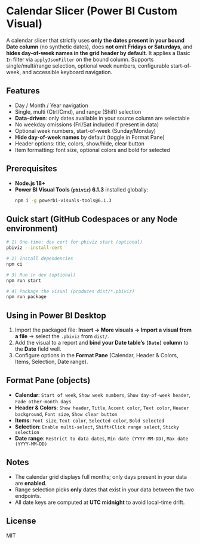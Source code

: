 # Calendar Slicer (Power BI Custom Visual)

A calendar slicer that strictly uses **only the dates present in your bound Date column** (no synthetic dates), does **not omit Fridays or Saturdays**, and **hides day-of-week names in the grid header by default**. It applies a Basic `In` filter via `applyJsonFilter` on the bound column. Supports single/multi/range selection, optional week numbers, configurable start-of-week, and accessible keyboard navigation.

## Features
- Day / Month / Year navigation
- Single, multi (Ctrl/Cmd), and range (Shift) selection
- **Data-driven**: only dates available in your source column are selectable
- No weekday omissions (Fri/Sat included if present in data)
- Optional week numbers, start-of-week (Sunday/Monday)
- **Hide day-of-week names** by default (toggle in Format Pane)
- Header options: title, colors, show/hide, clear button
- Item formatting: font size, optional colors and bold for selected

## Prerequisites
- **Node.js 18+**
- **Power BI Visual Tools (`pbiviz`) 6.1.3** installed globally:
  ```bash
  npm i -g powerbi-visuals-tools@6.1.3
  ```

## Quick start (GitHub Codespaces or any Node environment)
```bash
# 1) One-time: dev cert for pbiviz start (optional)
pbiviz --install-cert

# 2) Install dependencies
npm ci

# 3) Run in dev (optional)
npm run start

# 4) Package the visual (produces dist/*.pbiviz)
npm run package
```

## Using in Power BI Desktop
1. Import the packaged file: **Insert → More visuals → Import a visual from a file** → select the `.pbiviz` from `dist/`.
2. Add the visual to a report and **bind your Date table’s `[Date]` column** to the **Date** field well.
3. Configure options in the **Format Pane** (Calendar, Header & Colors, Items, Selection, Date range).

## Format Pane (objects)
- **Calendar**: `Start of week`, `Show week numbers`, `Show day-of-week header`, `Fade other-month days`
- **Header & Colors**: `Show header`, `Title`, `Accent color`, `Text color`, `Header background`, `Font size`, `Show clear button`
- **Items**: `Font size`, `Text color`, `Selected color`, `Bold selected`
- **Selection**: `Enable multi-select`, `Shift+Click range select`, `Sticky selection`
- **Date range**: `Restrict to data dates`, `Min date (YYYY-MM-DD)`, `Max date (YYYY-MM-DD)`

## Notes
- The calendar grid displays full months; only days present in your data are **enabled**.
- Range selection picks **only** dates that exist in your data between the two endpoints.
- All date keys are computed at **UTC midnight** to avoid local-time drift.

## License
MIT